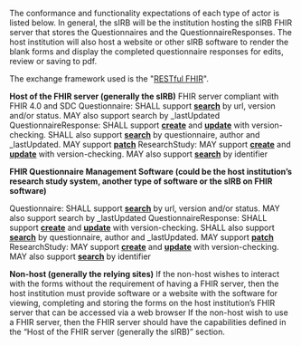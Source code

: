 The conformance and functionality expectations of each type of actor is listed below.  In general, the sIRB will be the institution hosting the sIRB FHIR server that stores the Questionnaires and the QuestionnaireResponses.  The host institution will also host a website or other sIRB software to render the blank forms and display the completed questionnaire responses for edits, review or saving to pdf.

The exchange framework used is the "[RESTful FHIR](https://www.hl7.org/fhir/http.html)". 

**Host of the FHIR server (generally the sIRB)**
FHIR server compliant with FHIR 4.0 and SDC
Questionnaire: SHALL support **[search](https://www.hl7.org/fhir/http.html#search/)** by url, version and/or status.  MAY also support search by _lastUpdated
QuestionnaireResponse: SHALL support **[create](https://www.hl7.org/fhir/http.html#create)** and **[update](https://www.hl7.org/fhir/http.html#update)** with version-checking.  SHALL also support **[search](https://www.hl7.org/fhir/http.html#search)** by questionnaire, author and _lastUpdated.  MAY support **[patch](https://www.hl7.org/fhir/http.html#patch)**
ResearchStudy: MAY support **[create](https://www.hl7.org/fhir/http.html#create)** and **[update](https://www.hl7.org/fhir/http.html#update)** with version-checking.  MAY also support **[search](https://www.hl7.org/fhir/http.html#search)** by identifier



**FHIR Questionnaire Management Software (could be the host institution’s research study system, another type of software or the sIRB on FHIR software)**

Questionnaire: SHALL support **[search](https://www.hl7.org/fhir/http.html#search)** by url, version and/or status.  MAY also support search by _lastUpdated
QuestionnaireResponse: SHALL support **[create](https://www.hl7.org/fhir/http.html#create)** and **[update](https://www.hl7.org/fhir/http.html#update)** with version-checking.  SHALL also support **[search](https://www.hl7.org/fhir/http.html#search)** by questionnaire, author and _lastUpdated.  MAY support **[patch](https://www.hl7.org/fhir/http.html#patch)**
ResearchStudy: MAY support **[create](https://www.hl7.org/fhir/http.html#create)** and **[update](https://www.hl7.org/fhir/http.html#update)** with version-checking.  MAY also support **[search](https://www.hl7.org/fhir/http.html#search)** by identifier



**Non-host (generally the relying sites)**
If the non-host wishes to interact with the forms without the requirement of having a FHIR server, then the host institution must provide software or a website with the software for viewing, completing and storing the forms on the host institution’s FHIR server that can be accessed via a web browser
If the non-host wish to use a FHIR server, then the FHIR server should have the capabilities defined in the “Host of the FHIR server (generally the sIRB)”  section.
